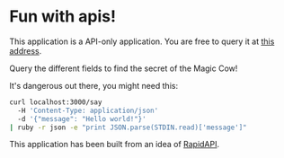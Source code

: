 # Fun with apis!

This application is a API-only application. You are free to query it at [this
address](https://funwithapis.herokuapp.com/).

Query the different fields to find the secret of the Magic Cow!

It's dangerous out there, you might need this:


```sh
curl localhost:3000/say
  -H 'Content-Type: application/json'
  -d '{"message": "Hello world!"}'
| ruby -r json -e "print JSON.parse(STDIN.read)['message']"
```

This application has been built from an idea of [RapidAPI](https://rapidapi.com/blog/how-to-build-an-api-in-ruby/).
